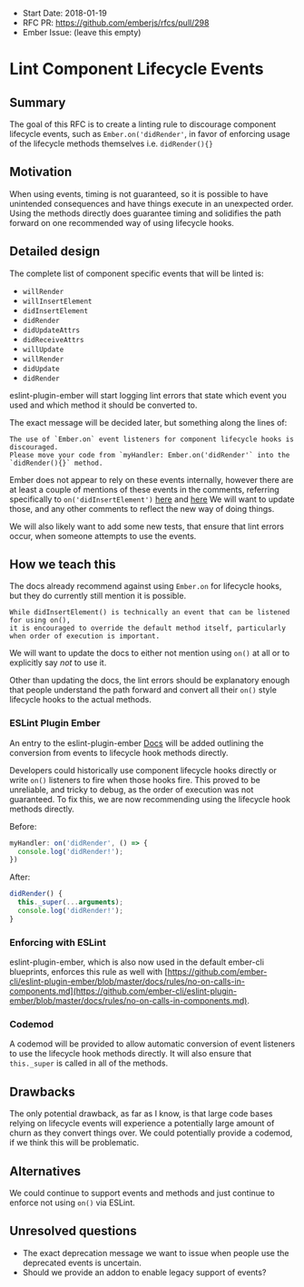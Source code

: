 - Start Date: 2018-01-19
- RFC PR: https://github.com/emberjs/rfcs/pull/298
- Ember Issue: (leave this empty)

# Lint Component Lifecycle Events

## Summary

The goal of this RFC is to create a linting rule to discourage component lifecycle events, such as `Ember.on('didRender'`,
in favor of enforcing usage of the lifecycle methods themselves i.e. `didRender(){}`

## Motivation

When using events, timing is not guaranteed, so it is possible to have unintended
consequences and have things execute in an unexpected order. Using the methods directly
does guarantee timing and solidifies the path forward on one recommended way of using
lifecycle hooks.

## Detailed design

The complete list of component specific events that will be linted is:

* `willRender`
* `willInsertElement`
* `didInsertElement`
* `didRender`
* `didUpdateAttrs`
* `didReceiveAttrs`
* `willUpdate`
* `willRender`
* `didUpdate`
* `didRender`

eslint-plugin-ember will start logging lint errors that state which event you used and which
method it should be converted to.

The exact message will be decided later, but something along the lines of:

```
The use of `Ember.on` event listeners for component lifecycle hooks is discouraged.
Please move your code from `myHandler: Ember.on('didRender'` into the `didRender(){}` method.
```

Ember does not appear to rely on these events internally, however there are at least a couple of mentions of 
these events in the comments, referring specifically to `on('didInsertElement')` 
[here](https://github.com/emberjs/ember.js/blob/58b7fa9293578167f1d7210d63167694fe8f273c/packages/ember-metal/lib/run_loop.js#L140) 
and [here](https://github.com/emberjs/ember.js/blob/58b7fa9293578167f1d7210d63167694fe8f273c/packages/ember-runtime/lib/ext/function.js#L149) 
We will want to update those, and any other comments to reflect the new way of doing things.

We will also likely want to add some new tests, that ensure that lint errors occur, when someone attempts to use the events.

## How we teach this

The docs already recommend against using `Ember.on` for lifecycle hooks, but they do currently
still mention it is possible.

```
While didInsertElement() is technically an event that can be listened for using on(),
it is encouraged to override the default method itself, particularly when order of execution is important.
```

We will want to update the docs to either not mention using `on()` at all or to explicitly say *not* to use it.

Other than updating the docs, the lint errors should be explanatory enough that people understand the path
forward and convert all their `on()` style lifecycle hooks to the actual methods.

### ESLint Plugin Ember

An entry to the eslint-plugin-ember [Docs](https://github.com/ember-cli/eslint-plugin-ember/tree/master/docs/rules) will be
added outlining the conversion from events to lifecycle hook methods directly.

Developers could historically use component lifecycle hooks directly or write `on()` listeners to fire when those hooks
fire. This proved to be unreliable, and tricky to debug, as the order of execution was not guaranteed. To fix this, we
are now recommending using the lifecycle hook methods directly.

Before:
```js
myHandler: on('didRender', () => {
  console.log('didRender!');
})
```

After:
```js
didRender() {
  this._super(...arguments);
  console.log('didRender!');
}
```

### Enforcing with ESLint

eslint-plugin-ember, which is also now used in the default ember-cli blueprints, enforces this rule as well with
[https://github.com/ember-cli/eslint-plugin-ember/blob/master/docs/rules/no-on-calls-in-components.md](https://github.com/ember-cli/eslint-plugin-ember/blob/master/docs/rules/no-on-calls-in-components.md).

### Codemod

A codemod will be provided to allow automatic conversion of event listeners to use the lifecycle hook methods directly.
It will also ensure that `this._super` is called in all of the methods.

## Drawbacks

The only potential drawback, as far as I know, is that large code bases relying on lifecycle events will
experience a potentially large amount of churn as they convert things over. We could potentially provide a
codemod, if we think this will be problematic.

## Alternatives

We could continue to support events and methods and just continue to enforce not using `on()` via ESLint.

## Unresolved questions

* The exact deprecation message we want to issue when people use the deprecated events is uncertain.
* Should we provide an addon to enable legacy support of events?
